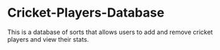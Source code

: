 # Cricket-Players-Database

This is a database of sorts that allows users to add and remove cricket players and view their stats.
